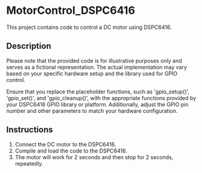 # MotorControl_DSPC6416

This project contains code to control a DC motor using DSPC6416.

## Description

Please note that the provided code is for illustrative purposes only and serves as a fictional representation. The actual implementation may vary based on your specific hardware setup and the library used for GPIO control.

Ensure that you replace the placeholder functions, such as 'gpio_setup()', 'gpio_set()', and 'gpio_cleanup()', with the appropriate functions provided by your DSPC6416 GPIO library or platform. Additionally, adjust the GPIO pin number and other parameters to match your hardware configuration.

## Instructions

1. Connect the DC motor to the DSPC6416.
2. Compile and load the code to the DSPC6416.
3. The motor will work for 2 seconds and then stop for 2 seconds, repeatedly.
